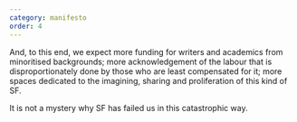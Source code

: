 ```yaml
---
category: manifesto
order: 4
---
```


And, to this end, we expect more funding for writers and academics from minoritised backgrounds; more acknowledgement of the labour that is disproportionately done by those who are least compensated for it; more spaces dedicated to the imagining, sharing and proliferation of this kind of SF.

It is not a mystery why SF has failed us in this catastrophic way.
